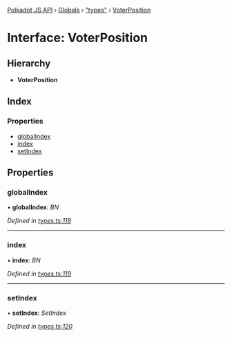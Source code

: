 [Polkadot JS API](../README.md) › [Globals](../globals.md) › ["types"](../modules/_types_.md) › [VoterPosition](_types_.voterposition.md)

# Interface: VoterPosition

## Hierarchy

* **VoterPosition**

## Index

### Properties

* [globalIndex](_types_.voterposition.md#globalindex)
* [index](_types_.voterposition.md#index)
* [setIndex](_types_.voterposition.md#setindex)

## Properties

###  globalIndex

• **globalIndex**: *BN*

*Defined in [types.ts:118](https://github.com/polkadot-js/api/blob/c10f0e47b2/packages/api-derive/src/types.ts#L118)*

___

###  index

• **index**: *BN*

*Defined in [types.ts:119](https://github.com/polkadot-js/api/blob/c10f0e47b2/packages/api-derive/src/types.ts#L119)*

___

###  setIndex

• **setIndex**: *SetIndex*

*Defined in [types.ts:120](https://github.com/polkadot-js/api/blob/c10f0e47b2/packages/api-derive/src/types.ts#L120)*
